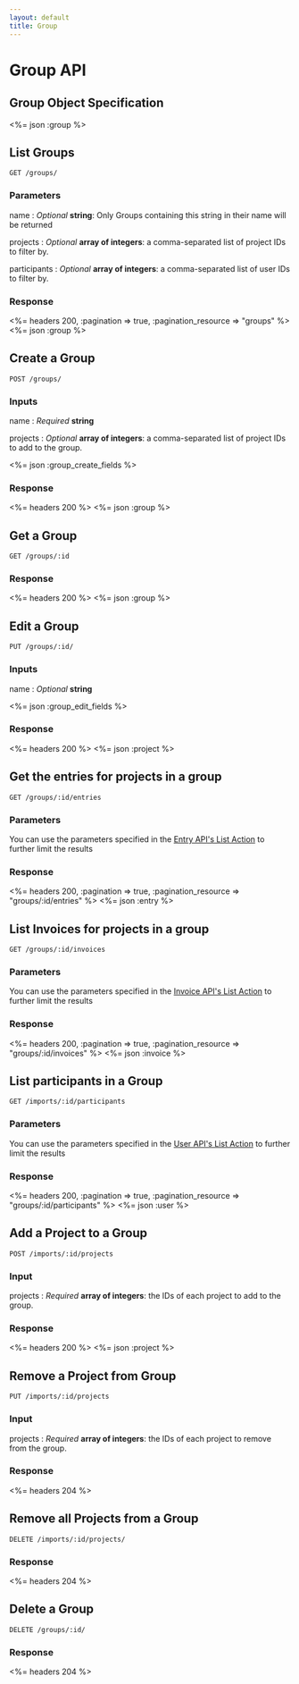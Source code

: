 ```yaml
---
layout: default
title: Group
---
```


# Group API

## Group Object Specification

<%= json :group %>

## List Groups

~~~
GET /groups/
~~~

### Parameters

name
: *Optional* **string**: Only Groups containing this string in their name will be returned

projects
: *Optional* **array of integers**: a comma-separated list of project IDs to filter by.

participants
: *Optional* **array of integers**: a comma-separated list of user IDs to filter by.

### Response

<%= headers 200, :pagination => true, :pagination_resource => "groups" %>
<%= json :group %>


## Create a Group

~~~
POST /groups/
~~~

### Inputs

name
: *Required* **string**

projects
: *Optional* **array of integers**: a comma-separated list of project IDs to add to the group.

<%= json :group_create_fields %>

### Response

<%= headers 200 %>
<%= json :group %>

## Get a Group

~~~
GET /groups/:id
~~~

### Response

<%= headers 200 %>
<%= json :group %>

## Edit a Group

~~~
PUT /groups/:id/
~~~

### Inputs

name
: *Optional* **string**

<%= json :group_edit_fields %>

### Response

<%= headers 200 %>
<%= json :project %>

## Get the entries for projects in a group

~~~
GET /groups/:id/entries
~~~

### Parameters

You can use the parameters specified in the [Entry API's List Action](/entries/index.html#list) to further limit the results

### Response

<%= headers 200, :pagination => true, :pagination_resource => "groups/:id/entries" %>
<%= json :entry %>

## List Invoices for projects in a group

~~~
GET /groups/:id/invoices
~~~

### Parameters

You can use the parameters specified in the [Invoice API's List Action](/invoices/index.html#list) to further limit the results

### Response

<%= headers 200, :pagination => true, :pagination_resource => "groups/:id/invoices" %>
<%= json :invoice %>

## List participants in a Group

~~~
GET /imports/:id/participants
~~~

### Parameters

You can use the parameters specified in the [User API's List Action](/users/index.html#list) to further limit the results

### Response

<%= headers 200, :pagination => true, :pagination_resource => "groups/:id/participants" %>
<%= json :user %>

## Add a Project to a Group

~~~
POST /imports/:id/projects
~~~

### Input

projects
: *Required* **array of integers**: the IDs of each project to add to the group.

### Response

<%= headers 200 %>
<%= json :project %>

## Remove a Project from Group

~~~
PUT /imports/:id/projects
~~~

### Input

projects
: *Required* **array of integers**: the IDs of each project to remove from the group.

### Response

<%= headers 204 %>

## Remove all Projects from a Group

~~~
DELETE /imports/:id/projects/
~~~

### Response

<%= headers 204 %>

## Delete a Group

~~~
DELETE /groups/:id/
~~~

### Response

<%= headers 204 %>